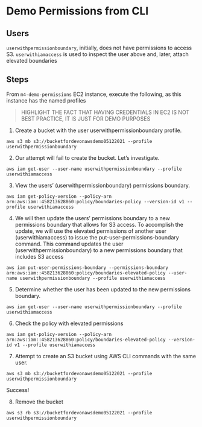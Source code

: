 # Demo Permissions from CLI

## Users

`userwithpermissionboundary`, initially, does not have permissions to access S3.
`userwithiamaccess` is used to inspect the user above and, later, attach elevated boundaries

## Steps

From `m4-demo-permissions` EC2 instance, execute the following, as this instance has the named profiles

> HIGHLIGHT THE FACT THAT HAVING CREDENTIALS IN EC2 IS NOT BEST PRACTICE, IT IS JUST FOR DEMO PURPOSES

1. Create a bucket with the user userwithpermissionboundary profile.

`aws s3 mb s3://bucketfordevonawsdemo05122021 --profile userwithpermissionboundary`

2. Our attempt will fail to create the bucket. Let’s investigate.

`aws iam get-user --user-name userwithpermissionboundary --profile userwithiamaccess`

3. View the users’ (userwithpermissionboundary) permissions boundary.

`aws iam get-policy-version --policy-arn arn:aws:iam::458213628860:policy/boundaries-policy --version-id v1 --profile userwithiamaccess`

4. We will then update the users’ permissions boundary to a new permissions boundary that allows for S3 access. To accomplish the update, we will use the elevated permissions of another user (userwithiamaccess) to issue the put-user-permissions-boundary command. This command updates the user (userwithpermissionboundary) to a new permissions boundary that includes S3 access

`aws iam put-user-permissions-boundary --permissions-boundary arn:aws:iam::458213628860:policy/boundaries-elevated-policy --user-name userwithpermissionboundary --profile userwithiamaccess`

5. Determine whether the user has been updated to the new permissions boundary.

`aws iam get-user --user-name userwithpermissionboundary --profile userwithiamaccess`

6. Check the policy with elevated permissions

`aws iam get-policy-version --policy-arn arn:aws:iam::458213628860:policy/boundaries-elevated-policy --version-id v1 --profile userwithiamaccess`

7. Attempt to create an S3 bucket using AWS CLI commands with the same user.

`aws s3 mb s3://bucketfordevonawsdemo05122021 --profile userwithpermissionboundary`

Success!

8. Remove the bucket

`aws s3 rb s3://bucketfordevonawsdemo05122021 --profile userwithpermissionboundary`